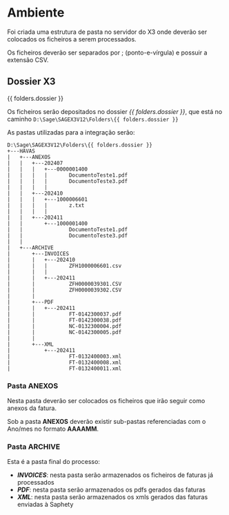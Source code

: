 # Ambiente

Foi criada uma estrutura de pasta no servidor do X3 onde deverão ser colocados os ficheiros
a serem processados.

Os ficheiros deverão ser separados por ; (ponto-e-vírgula) e possuir a extensão CSV.

## Dossier X3

{{ folders.dossier }}

Os ficheiros serão depositados no dossier _{{ folders.dossier }}_, que está no caminho `D:\Sage\SAGEX3V12\Folders\{{ folders.dossier }}`

As pastas utilizadas para a integração serão:

```
D:\Sage\SAGEX3V12\Folders\{{ folders.dossier }}
+---HAVAS
|   +---ANEXOS
|   |   +---202407
|   |   |   +---0000001400
|   |   |   |       DocumentoTeste1.pdf
|   |   |   |       DocumentoTeste3.pdf
|   |   |   |
|   |   +---202410
|   |   |   +---1000006601
|   |   |   |       z.txt
|   |   |   |
|   |   +---202411
|   |       +---1000001400
|   |               DocumentoTeste1.pdf
|   |               DocumentoTeste3.pdf
|   |
|   +---ARCHIVE
|       +---INVOICES
|       |   +---202410
|       |   |       ZFH1000006601.csv
|       |   |
|       |   +---202411
|       |           ZFH0000039301.CSV
|       |           ZFH0000039302.CSV
|       |
|       +---PDF
|       |   +---202411
|       |           FT-0142300037.pdf
|       |           FT-0142300038.pdf
|       |           NC-0132300004.pdf
|       |           NC-0142300005.pdf
|       |
|       +---XML
|           +---202411
|                   FT-0132400003.xml
|                   FT-0132400008.xml
|                   FT-0132400011.xml
```

### Pasta ANEXOS

Nesta pasta deverão ser colocados os ficheiros que irão seguir como anexos da fatura.

Sob a pasta **ANEXOS** deverão existir sub-pastas referenciadas com o Ano/mes no formato **AAAAMM**.

### Pasta ARCHIVE

Esta é a pasta final do processo:

- **_INVOICES_**: nesta pasta serão armazenados os ficheiros de faturas já processados
- **_PDF_**: nesta pasta serão armazenados os pdfs gerados das faturas
- **_XML_**: nesta pasta serão armazenados os xmls gerados das faturas enviadas à Saphety
